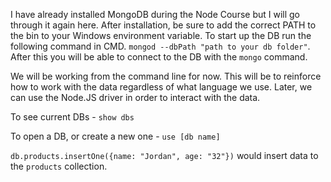 <!-- ---
layout: post
title: "October 1st - MongoDB"
date: '2019-10-01 12:30:00'
--- -->

I have already installed MongoDB during the Node Course but I will go through it again here. After installation, be sure to add the correct PATH to the bin to your Windows environment variable. To start up the DB run the following command in CMD. `mongod --dbPath "path to your db folder"`. After this you will be able to connect to the DB with the `mongo` command.

We will be working from the command line for now. This will be to reinforce how to work with the data regardless of what language we use. Later, we can use the Node.JS driver in order to interact with the data.

To see current DBs - `show dbs`

To open a DB, or create a new one - `use [db name]`

`db.products.insertOne({name: "Jordan", age: "32"})` would insert data to the `products` collection.
